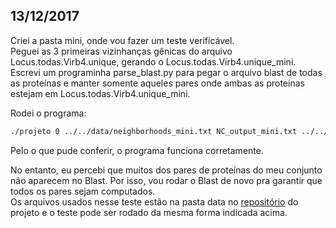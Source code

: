 ## 13/12/2017

Criei a pasta mini, onde vou fazer um teste verificável.  
Peguei as 3 primeiras vizinhanças gênicas do arquivo Locus.todas.Virb4.unique, gerando o Locus.todas.Virb4.unique_mini.  
Escrevi um programinha parse_blast.py para pegar o arquivo blast de todas as proteínas e manter somente aqueles pares onde 
ambas as proteínas estejam em Locus.todas.Virb4.unique_mini.  

Rodei o programa:
```bash
./projeto 0 ../../data/neighborhoods_mini.txt NC_output_mini.txt ../../data/blast_mini.txt nc 68 0 simple projeto_output_mini.txt
```
Pelo o que pude conferir, o programa funciona corretamente.  

No entanto, eu percebi que muitos dos pares de proteínas do meu conjunto não aparecem no Blast. Por isso, vou rodar o Blast
de novo pra garantir que todos os pares sejam computados.   
Os arquivos usados nesse teste estão na pasta data no [repositório](https://github.com/igorfratel/genome_groups) do projeto e
o teste pode ser rodado da mesma forma indicada acima.

